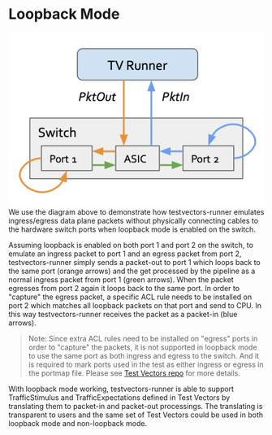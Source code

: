 # Loopback Mode
![loopback](images/loopback.png)
We use the diagram above to demonstrate how testvectors-runner emulates ingress/egress data plane packets without physically connecting cables to the hardware switch ports when loopback mode is enabled on the switch.

Assuming loopback is enabled on both port 1 and port 2 on the switch, to emulate an ingress packet to port 1 and an egress packet from port 2, testvectors-runner simply sends a packet-out to port 1 which loops back to the same port (orange arrows) and the get processed  by the pipeline as a normal ingress packet from port 1 (green arrows). When the packet egresses from port 2 again it loops back to the same port. In order to "capture" the egress packet, a specific ACL rule needs to be installed on port 2 which matches all loopback packets on that port and send to CPU. In this way testvectors-runner receives the packet as a packet-in (blue arrows).

> Note: Since extra ACL rules need to be installed on "egress" ports in order to "capture" the packets, it is not supported in loopback mode to use the same port as both ingress and egress to the switch. And it is required to mark ports used in the test as either ingress or egress in the portmap file. Please see [Test Vectors repo](https://github.com/opennetworkinglab/testvectors) for more details.

With loopback mode working, testvectors-runner is able to support TrafficStimulus and TrafficExpectations defined in Test Vectors by translating them to packet-in and packet-out processings. The translating is transparent to users and the same set of Test Vectors could be used in both loopback mode and non-loopback mode.
